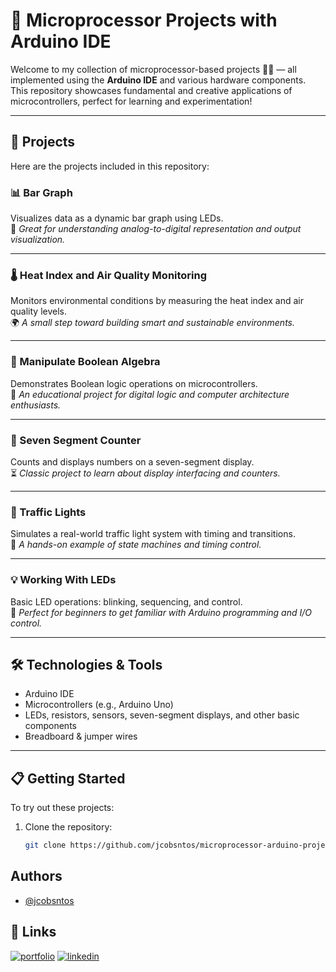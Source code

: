 # 🚀 Microprocessor Projects with Arduino IDE

Welcome to my collection of microprocessor-based projects 🧰✨ — all implemented using the **Arduino IDE** and various hardware components. This repository showcases fundamental and creative applications of microcontrollers, perfect for learning and experimentation!  

---

## 📂 Projects

Here are the projects included in this repository:

### 📊 Bar Graph
Visualizes data as a dynamic bar graph using LEDs.  
🎯 *Great for understanding analog-to-digital representation and output visualization.*

---

### 🌡️ Heat Index and Air Quality Monitoring
Monitors environmental conditions by measuring the heat index and air quality levels.  
🌍 *A small step toward building smart and sustainable environments.*

---

### 🔗 Manipulate Boolean Algebra
Demonstrates Boolean logic operations on microcontrollers.  
🔢 *An educational project for digital logic and computer architecture enthusiasts.*

---

### 🔢 Seven Segment Counter
Counts and displays numbers on a seven-segment display.  
⏳ *Classic project to learn about display interfacing and counters.*

---

### 🚦 Traffic Lights
Simulates a real-world traffic light system with timing and transitions.  
🚗 *A hands-on example of state machines and timing control.*

---

### 💡 Working With LEDs
Basic LED operations: blinking, sequencing, and control.  
🌟 *Perfect for beginners to get familiar with Arduino programming and I/O control.*

---

## 🛠️ Technologies & Tools

- Arduino IDE
- Microcontrollers (e.g., Arduino Uno)
- LEDs, resistors, sensors, seven-segment displays, and other basic components
- Breadboard & jumper wires

---

## 📋 Getting Started

To try out these projects:

1. Clone the repository:
   ```bash
   git clone https://github.com/jcobsntos/microprocessor-arduino-projects.git

## Authors

- [@jcobsntos](https://github.com/jcobsntos)


## 🔗 Links
[![portfolio](https://img.shields.io/badge/my_portfolio-000?style=for-the-badge&logo=ko-fi&logoColor=white)]()
[![linkedin](https://img.shields.io/badge/linkedin-0A66C2?style=for-the-badge&logo=linkedin&logoColor=white)](https://www.linkedin.com/in/jcobsntos)
